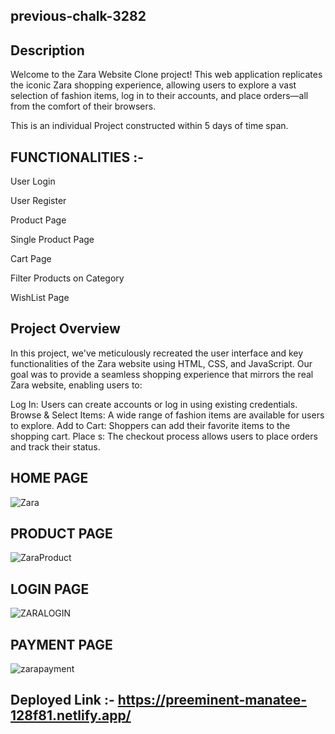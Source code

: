 ## previous-chalk-3282

## Description

Welcome to the Zara Website Clone project! This web application replicates the iconic Zara shopping experience, allowing users to explore a vast selection of fashion items, log in to their accounts, and place orders—all from the comfort of their browsers.

This is an individual Project constructed within 5 days of time span.

## FUNCTIONALITIES :-

User Login

User Register

Product Page

Single Product Page

Cart Page

Filter Products on Category

WishList Page

## Project Overview

In this project, we've meticulously recreated the user interface and key functionalities of the Zara website using HTML, CSS, and JavaScript. Our goal was to provide a seamless shopping experience that mirrors the real Zara website, enabling users to:

Log In: Users can create accounts or log in using existing credentials.
Browse & Select Items: A wide range of fashion items are available for users to explore.
Add to Cart: Shoppers can add their favorite items to the shopping cart.
Place s: The checkout process allows users to place orders and track their status.

## HOME PAGE

![Zara](https://github.com/Chakresh2001/few-quilt-3078/assets/120241122/b0f58c7f-af89-4351-b483-6fbabde18cf9)

## PRODUCT PAGE

![ZaraProduct](https://github.com/Chakresh2001/few-quilt-3078/assets/120241122/d6fff81b-24a0-4c16-a88b-e8b86649cbce)

## LOGIN PAGE

![ZARALOGIN](https://github.com/Chakresh2001/few-quilt-3078/assets/120241122/cf4a3ff7-8866-4f66-a486-04448c2a33f0)

## PAYMENT PAGE

![zarapayment](https://github.com/Chakresh2001/few-quilt-3078/assets/120241122/d61c88e1-a410-4d9c-b034-f683368d0cd1)


## Deployed Link :- https://preeminent-manatee-128f81.netlify.app/

